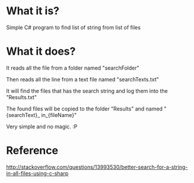 # What it is?
Simple C# program to find list of string from list of files

# What it does?
It reads all the file from a folder named "searchFolder"

Then reads all the line from a text file named "searchTexts.txt"

It will find the files that has the search string and log them into the "Results.txt"

The found files will be copied to the folder "Results" and named "{searchText}_ in_{fileName}"



Very simple and no magic. :P

# Reference
http://stackoverflow.com/questions/13993530/better-search-for-a-string-in-all-files-using-c-sharp
